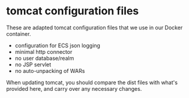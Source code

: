 # tomcat configuration files

These are adapted tomcat configuration files that we use in our Docker container.

- configuration for ECS json logging
- minimal http connector
- no user database/realm
- no JSP servlet
- no auto-unpacking of WARs

When updating tomcat, you should compare the dist files with what's provided here, and carry over any
necessary changes.
